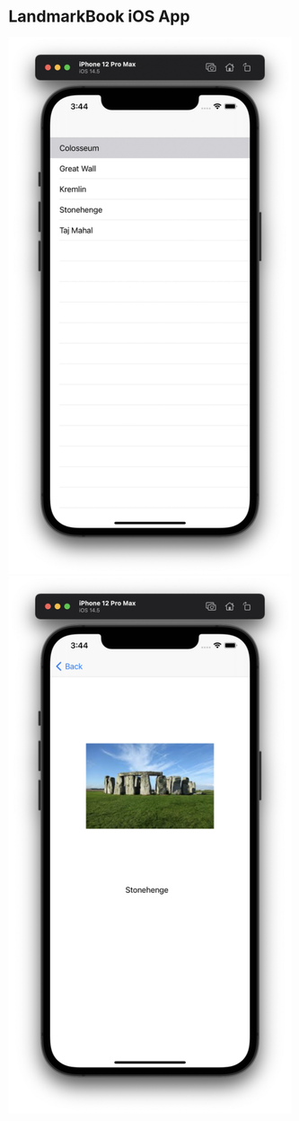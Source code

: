 ﻿# LandmarkBook iOS App
![enter image description here](https://github.com/furkanerzurumlu/Landmark-Book/blob/main/images/MainVC.png?raw=true)
![enter image description here](https://github.com/furkanerzurumlu/Landmark-Book/blob/main/images/DetailVC.png?raw=true)
